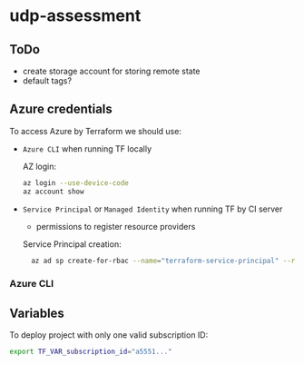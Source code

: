# udp-assessment

## ToDo

- create storage account for storing remote state
- default tags?

## Azure credentials

To access Azure by Terraform we should use:

- `Azure CLI` when running TF locally

    AZ login:

    ```sh
    az login --use-device-code
    az account show
    ```

- `Service Principal` or `Managed Identity` when running TF by CI server
  - permissions to register resource providers

  Service Principal creation:

  ```sh
    az ad sp create-for-rbac --name="terraform-service-principal" --role="Contributor" --scopes="/subscriptions/<SUBSCRIPTION_ID>"
  ```

### Azure CLI



## Variables

To deploy project with only one valid subscription ID:

```sh
export TF_VAR_subscription_id="a5551..."
```
